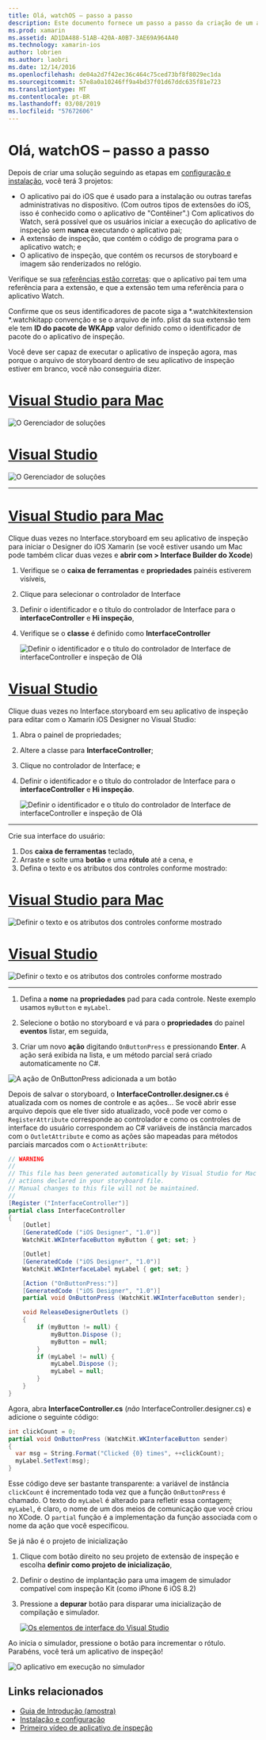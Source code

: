 ```yaml
---
title: Olá, watchOS – passo a passo
description: Este documento fornece um passo a passo da criação de um aplicativo do watchOS simples usando o Xamarin. Ele descreve como trabalhar no Visual Studio e o Visual Studio para Mac, trabalhar com storyboards e responder a eventos no código.
ms.prod: xamarin
ms.assetid: AD1DA488-51AB-420A-A0B7-3AE69A964A40
ms.technology: xamarin-ios
author: lobrien
ms.author: laobri
ms.date: 12/14/2016
ms.openlocfilehash: de04a2d7f42ec36c464c75ced73bf8f8029ec1da
ms.sourcegitcommit: 57e8a0a10246ff9a4bd37f01d67ddc635f81e723
ms.translationtype: MT
ms.contentlocale: pt-BR
ms.lasthandoff: 03/08/2019
ms.locfileid: "57672606"
---
```

# <a name="hello-watchos--walkthrough"></a>Olá, watchOS – passo a passo

Depois de criar uma solução seguindo as etapas em [configuração e instalação](~/ios/watchos/get-started/installation.md), você terá 3 projetos:

- O aplicativo pai do iOS que é usado para a instalação ou outras tarefas administrativas no dispositivo. (Com outros tipos de extensões do iOS, isso é conhecido como o aplicativo de "Contêiner".) Com aplicativos do Watch, será possível que os usuários iniciar a execução do aplicativo de inspeção sem **nunca** executando o aplicativo pai;
- A extensão de inspeção, que contém o código de programa para o aplicativo watch; e
- O aplicativo de inspeção, que contém os recursos de storyboard e imagem são renderizados no relógio.

Verifique se sua [referências estão corretas](~/ios/watchos/get-started/project-references.md): que o aplicativo pai tem uma referência para a extensão, e que a extensão tem uma referência para o aplicativo Watch.

Confirme que os seus identificadores de pacote siga a \*.watchkitextension \*.watchkitapp convenção e se o arquivo de info. plist da sua extensão tem ele tem **ID do pacote de WKApp** valor definido como o identificador de pacote do o aplicativo de inspeção.

Você deve ser capaz de executar o aplicativo de inspeção agora, mas porque o arquivo de storyboard dentro de seu aplicativo de inspeção estiver em branco, você não conseguiria dizer.

# <a name="visual-studio-for-mactabmacos"></a>[Visual Studio para Mac](#tab/macos)

![](hello-watch-images/projectstructure.png "O Gerenciador de soluções")

# <a name="visual-studiotabwindows"></a>[Visual Studio](#tab/windows)

![](hello-watch-images/vs-projectstructure.png "O Gerenciador de soluções")

-----

# <a name="visual-studio-for-mactabmacos"></a>[Visual Studio para Mac](#tab/macos)
    
Clique duas vezes no Interface.storyboard em seu aplicativo de inspeção para iniciar o Designer do iOS Xamarin (se você estiver usando um Mac pode também clicar duas vezes e **abrir com > Interface Builder do Xcode**)


1.  Verifique se o **caixa de ferramentas** e **propriedades** painéis estiverem visíveis,
1.  Clique para selecionar o controlador de Interface
1.  Definir o identificador e o título do controlador de Interface para o **interfaceController** e **Hi inspeção**,
1.  Verifique se o **classe** é definido como **InterfaceController**

    ![](hello-watch-images/interfacecontrollerattributes.png "Definir o identificador e o título do controlador de Interface de interfaceController e inspeção de Olá")

# <a name="visual-studiotabwindows"></a>[Visual Studio](#tab/windows)

Clique duas vezes no Interface.storyboard em seu aplicativo de inspeção para editar com o Xamarin iOS Designer no Visual Studio:

1.  Abra o painel de propriedades;
1.  Altere a classe para **InterfaceController**;
1.  Clique no controlador de Interface; e
1.  Definir o identificador e o título do controlador de Interface para o **interfaceController** e **Hi inspeção**.

    ![](hello-watch-images/vs-interfacecontrollerattributes.png "Definir o identificador e o título do controlador de Interface de interfaceController e inspeção de Olá")

-----


Crie sua interface do usuário:

1. Dos **caixa de ferramentas** teclado,
1. Arraste e solte uma **botão** e uma **rótulo** até a cena, e
1. Defina o texto e os atributos dos controles conforme mostrado:

# <a name="visual-studio-for-mactabmacos"></a>[Visual Studio para Mac](#tab/macos)

![](hello-watch-images/draganddrop.png "Definir o texto e os atributos dos controles conforme mostrado")

# <a name="visual-studiotabwindows"></a>[Visual Studio](#tab/windows)

![](hello-watch-images/vs-draganddrop.png "Definir o texto e os atributos dos controles conforme mostrado")

-----

1. Defina a **nome** na **propriedades** pad para cada controle. Neste exemplo usamos `myButton` e `myLabel`.

1. Selecione o botão no storyboard e vá para o **propriedades** do painel **eventos** listar, em seguida,

1. Criar um novo **ação** digitando `OnButtonPress` e pressionando **Enter**.
  A ação será exibida na lista, e um método parcial será criado automaticamente no C#.

![](hello-watch-images/buttonaction.png "A ação de OnButtonPress adicionada a um botão")

Depois de salvar o storyboard, o **InterfaceController.designer.cs** é atualizada com os nomes de controle e as ações... Se você abrir esse arquivo depois que ele tiver sido atualizado, você pode ver como o `RegisterAttribute` corresponde ao controlador e como os controles de interface do usuário correspondem ao C# variáveis de instância marcados com o `OutletAttribute` e como as ações são mapeadas para métodos parciais marcados com o `ActionAttribute`:

```csharp
// WARNING
//
// This file has been generated automatically by Visual Studio for Mac from the outlets and
// actions declared in your storyboard file.
// Manual changes to this file will not be maintained.
//
[Register ("InterfaceController")]
partial class InterfaceController
{
    [Outlet]
    [GeneratedCode ("iOS Designer", "1.0")]
    WatchKit.WKInterfaceButton myButton { get; set; }

    [Outlet]
    [GeneratedCode ("iOS Designer", "1.0")]
    WatchKit.WKInterfaceLabel myLabel { get; set; }

    [Action ("OnButtonPress:")]
    [GeneratedCode ("iOS Designer", "1.0")]
    partial void OnButtonPress (WatchKit.WKInterfaceButton sender);

    void ReleaseDesignerOutlets ()
    {
        if (myButton != null) {
            myButton.Dispose ();
            myButton = null;
        }
        if (myLabel != null) {
            myLabel.Dispose ();
            myLabel = null;
        }
    }
}
```

Agora, abra **InterfaceController.cs** (*não* InterfaceController.designer.cs) e adicione o seguinte código:

```csharp
int clickCount = 0;
partial void OnButtonPress (WatchKit.WKInterfaceButton sender)
{
  var msg = String.Format("Clicked {0} times", ++clickCount);
  myLabel.SetText(msg);
}
```

Esse código deve ser bastante transparente: a variável de instância `clickCount` é incrementado toda vez que a função `OnButtonPress` é chamado. O texto do `myLabel` é alterado para refletir essa contagem; `myLabel`, é claro, o nome de um dos meios de comunicação que você criou no XCode. O `partial` função é a implementação da função associada com o nome da ação que você especificou.

Se já não é o projeto de inicialização

1. Clique com botão direito no seu projeto de extensão de inspeção e escolha **definir como projeto de inicialização**,

1. Definir o destino de implantação para uma imagem de simulador compatível com inspeção Kit (como iPhone 6 iOS 8.2)

1. Pressione a **depurar** botão para disparar uma inicialização de compilação e simulador.

    [![](hello-watch-images/readytodebug-sml.png "Os elementos de interface do Visual Studio")](hello-watch-images/readytodebug.png#lightbox)

Ao inicia o simulador, pressione o botão para incrementar o rótulo.
Parabéns, você terá um aplicativo de inspeção!

![](hello-watch-images/running.png "O aplicativo em execução no simulador")


## <a name="related-links"></a>Links relacionados

- [Guia de Introdução (amostra)](https://developer.xamarin.com/samples/monotouch/WatchKit/GettingStarted/)
- [Instalação e configuração](~/ios/watchos/get-started/installation.md)
- [Primeiro vídeo de aplicativo de inspeção](https://blog.xamarin.com/your-first-watch-kit-app/)
